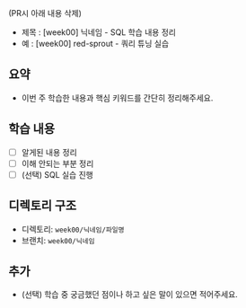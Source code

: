 (PR시 아래 내용 삭제)
- 제목 : [week00] 닉네임 - SQL 학습 내용 정리
- 예 : [week00] red-sprout - 쿼리 튜닝 실습

## 요약
- 이번 주 학습한 내용과 핵심 키워드를 간단히 정리해주세요.

## 학습 내용
- [ ] 알게된 내용 정리
- [ ] 이해 안되는 부분 정리
- [ ] (선택) SQL 실습 진행

## 디렉토리 구조
- 디렉토리: `week00/닉네임/파일명`
- 브랜치: `week00/닉네임`

## 추가
- (선택) 학습 중 궁금했던 점이나 하고 싶은 말이 있으면 적어주세요.
